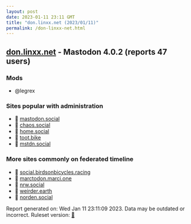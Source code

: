 ```yaml
---
layout: post
date: 2023-01-11 23:11 GMT
title: "don.linxx.net (2023/01/11)"
permalink: /don-linxx-net.html
---
```



## [don.linxx.net](https://don.linxx.net) - Mastodon 4.0.2 (reports 47 users)

### Mods
 * @legrex

### Sites popular with administration

* 🐘 [mastodon.social](/mastodon-social.html)
* 🐘 [chaos.social](/chaos-social.html)
* 🐘 [home.social](/home-social.html)
* 🐘 [toot.bike](/toot-bike.html)
* 🐘 [mstdn.social](/mstdn-social.html)

### More sites commonly on federated timeline

* 🐘 [social.birdsonbicycles.racing](/social-birdsonbicycles-racing.html)
* 🐘 [marctodon.marci.one](/marctodon-marci-one.html)
* 🐘 [nrw.social](/nrw-social.html)
* 🐘 [weirder.earth](/weirder-earth.html)
* 🐘 [norden.social](/norden-social.html)

Report generated on: Wed Jan 11 23:11:09 2023. Data may be outdated or incorrect.
Ruleset version: [🧁](/version-cupcake)
